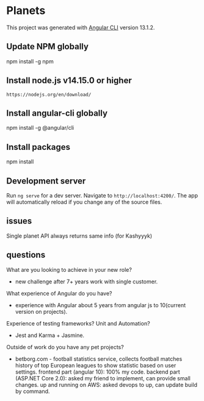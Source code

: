 # Planets

This project was generated with [Angular CLI](https://github.com/angular/angular-cli) version 13.1.2.

## Update NPM globally

npm install -g npm

## Install node.js v14.15.0 or higher 

`https://nodejs.org/en/download/`

## Install angular-cli globally

npm install -g @angular/cli

## Install packages

npm install

## Development server

Run `ng serve` for a dev server. Navigate to `http://localhost:4200/`. The app will automatically reload if you change any of the source files.

## issues

Single planet API always returns same info (for Kashyyyk)

## questions
What are you looking to achieve in your new role?
- new challenge after 7+ years work with single customer.

What experience of Angular do you have?
- experience with Angular about 5 years from angular js to 10(current version on projects).

Experience of testing frameworks? Unit and Automation?
- Jest and Karma + Jasmine.

Outside of work do you have any pet projects?
- betborg.com - football statistics service, collects football matches history of top European leagues to show statistic based on user settings.
  frontend part (angular 10): 100% my code.
  backend part (ASP.NET Core 2.0): asked my friend to implement, can provide small changes.
  up and running on AWS: asked devops to up, can update build by command.
